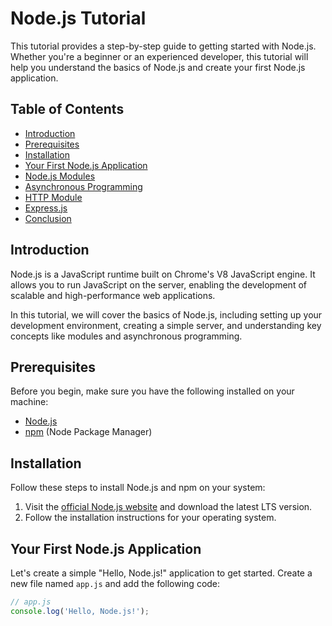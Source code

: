 # Node.js Tutorial

This tutorial provides a step-by-step guide to getting started with Node.js. Whether you're a beginner or an experienced developer, this tutorial will help you understand the basics of Node.js and create your first Node.js application.

## Table of Contents

- [Introduction](#introduction)
- [Prerequisites](#prerequisites)
- [Installation](#installation)
- [Your First Node.js Application](#your-first-nodejs-application)
- [Node.js Modules](#nodejs-modules)
- [Asynchronous Programming](#asynchronous-programming)
- [HTTP Module](#http-module)
- [Express.js](#expressjs)
- [Conclusion](#conclusion)

## Introduction

Node.js is a JavaScript runtime built on Chrome's V8 JavaScript engine. It allows you to run JavaScript on the server, enabling the development of scalable and high-performance web applications.

In this tutorial, we will cover the basics of Node.js, including setting up your development environment, creating a simple server, and understanding key concepts like modules and asynchronous programming.

## Prerequisites

Before you begin, make sure you have the following installed on your machine:

- [Node.js](https://nodejs.org/)
- [npm](https://www.npmjs.com/) (Node Package Manager)

## Installation

Follow these steps to install Node.js and npm on your system:

1. Visit the [official Node.js website](https://nodejs.org/) and download the latest LTS version.
2. Follow the installation instructions for your operating system.

## Your First Node.js Application

Let's create a simple "Hello, Node.js!" application to get started. Create a new file named `app.js` and add the following code:

```javascript
// app.js
console.log('Hello, Node.js!');
